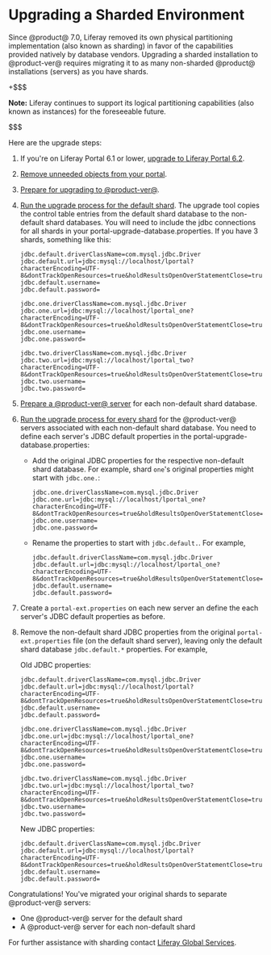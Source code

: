 # Upgrading a Sharded Environment [](id=upgrading-sharded-environment)

Since @product@ 7.0, Liferay removed its own physical partitioning
implementation (also known as sharding) in favor of the capabilities provided
natively by database vendors. Upgrading a sharded installation to @product-ver@
requires migrating it to as many non-sharded @product@ installations (servers)
as you have shards. 

+$$$

**Note:** Liferay continues to support its logical partitioning capabilities 
(also known as instances) for the foreseeable future. 

$$$

Here are the upgrade steps:

1.  If you're on Liferay Portal 6.1 or lower,
    [upgrade to Liferay Portal 6.2](/discover/deployment/-/knowledge_base/6-2/upgrading-liferay). 

2.  [Remove unneeded objects from your portal](/discover/deployment/-/knowledge_base/7-1/pre-upgrade-speed-up-the-process). 

3.  [Prepare for upgrading to @product-ver@](/discover/deployment/-/knowledge_base/7-1/preparing-an-upgrade-to-liferay-7). 

4.  [Run the upgrade process for the default shard](/discover/deployment/-/knowledge_base/7-1/running-the-upgrade-process).
    The upgrade tool copies the control table entries from the default shard
    database to the non-default shard databases. You will need to include the jdbc connections for all shards in your portal-upgrade-database.properties. If you have 3 shards, something like this:

        jdbc.default.driverClassName=com.mysql.jdbc.Driver
        jdbc.default.url=jdbc:mysql://localhost/lportal?characterEncoding=UTF-8&dontTrackOpenResources=true&holdResultsOpenOverStatementClose=true&useFastDateParsing=false&useUnicode=true
        jdbc.default.username=
        jdbc.default.password=

        jdbc.one.driverClassName=com.mysql.jdbc.Driver
        jdbc.one.url=jdbc:mysql://localhost/lportal_one?characterEncoding=UTF-8&dontTrackOpenResources=true&holdResultsOpenOverStatementClose=true&useFastDateParsing=false&useUnicode=true
        jdbc.one.username=
        jdbc.one.password=

        jdbc.two.driverClassName=com.mysql.jdbc.Driver
        jdbc.two.url=jdbc:mysql://localhost/lportal_two?characterEncoding=UTF-8&dontTrackOpenResources=true&holdResultsOpenOverStatementClose=true&useFastDateParsing=false&useUnicode=true
        jdbc.two.username=
        jdbc.two.password=

5.  [Prepare a @product-ver@ server](/discover/deployment/-/knowledge_base/7-1/deploying-product)
    for each non-default shard database.

6.  [Run the upgrade process for every shard](/discover/deployment/-/knowledge_base/7-1/running-the-upgrade-process)
    for the @product-ver@ servers associated with each non-default shard
    database. You need to define each server's JDBC default properties in the portal-upgrade-database.properties:

    -   Add the original JDBC properties for the respective non-default shard 
        database. For example, shard `one`'s original properties might start with `jdbc.one.`:

            jdbc.one.driverClassName=com.mysql.jdbc.Driver
            jdbc.one.url=jdbc:mysql://localhost/lportal_one?characterEncoding=UTF-8&dontTrackOpenResources=true&holdResultsOpenOverStatementClose=true&useFastDateParsing=false&useUnicode=true
            jdbc.one.username=
            jdbc.one.password=

    -   Rename the properties to start with `jdbc.default.`. For example, 

            jdbc.default.driverClassName=com.mysql.jdbc.Driver
            jdbc.default.url=jdbc:mysql://localhost/lportal_one?characterEncoding=UTF-8&dontTrackOpenResources=true&holdResultsOpenOverStatementClose=true&useFastDateParsing=false&useUnicode=true
            jdbc.default.username=
            jdbc.default.password=

7.  Create a `portal-ext.properties` on each new server an define the each server's JDBC default properties as before.
    
8.  Remove the non-default shard JDBC properties from the original
    `portal-ext.properties` file (on the default shard server), leaving only
    the default shard database `jdbc.default.*` properties. For example,

    Old JDBC properties: 

        jdbc.default.driverClassName=com.mysql.jdbc.Driver
        jdbc.default.url=jdbc:mysql://localhost/lportal?characterEncoding=UTF-8&dontTrackOpenResources=true&holdResultsOpenOverStatementClose=true&useFastDateParsing=false&useUnicode=true
        jdbc.default.username=
        jdbc.default.password=

        jdbc.one.driverClassName=com.mysql.jdbc.Driver
        jdbc.one.url=jdbc:mysql://localhost/lportal_one?characterEncoding=UTF-8&dontTrackOpenResources=true&holdResultsOpenOverStatementClose=true&useFastDateParsing=false&useUnicode=true
        jdbc.one.username=
        jdbc.one.password=

        jdbc.two.driverClassName=com.mysql.jdbc.Driver
        jdbc.two.url=jdbc:mysql://localhost/lportal_two?characterEncoding=UTF-8&dontTrackOpenResources=true&holdResultsOpenOverStatementClose=true&useFastDateParsing=false&useUnicode=true
        jdbc.two.username=
        jdbc.two.password=

    New JDBC properties:

        jdbc.default.driverClassName=com.mysql.jdbc.Driver
        jdbc.default.url=jdbc:mysql://localhost/lportal?characterEncoding=UTF-8&dontTrackOpenResources=true&holdResultsOpenOverStatementClose=true&useFastDateParsing=false&useUnicode=true
        jdbc.default.username=
        jdbc.default.password=

Congratulations! You've migrated your original shards to separate @product-ver@
servers: 

-   One @product-ver@ server for the default shard
-   A @product-ver@ server for each non-default shard

For further assistance with sharding contact
[Liferay Global Services](https://www.liferay.com/consulting). 
